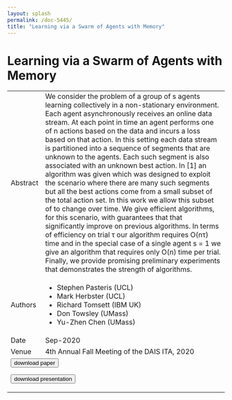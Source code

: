 ```yaml
---
layout: splash
permalink: /doc-5445/
title: "Learning via a Swarm of Agents with Memory"
---
```


# Learning via a Swarm of Agents with Memory

<table>
    <tbody>
    <tr>
        <td>Abstract</td>
        <td>We consider the problem of a group of s agents learning collectively in a non-stationary environment. Each agent asynchronously receives an online data stream. At each point in time an agent performs one of n actions based on the data and incurs a loss based on that action. In this setting each data stream is partitioned into a sequence of segments that are unknown to the agents. Each such segment is also associated with an unknown best action. In [1] an algorithm was given which was designed to exploit the scenario where there are many such segments but all the best actions come from a small subset of the total action set. In this work we allow this subset of to change over time. We give efficient algorithms, for this scenario, with guarantees that that significantly improve on previous algorithms. In terms of efficiency on trial τ our algorithm requires O(nτ) time and in the special case of a single agent s = 1 we give an algorithm that requires only O(n) time per trial. Finally, we provide promising preliminary experiments that demonstrates the strength of algorithms.</td>
    </tr>
    <tr>
        <td>Authors</td>
        <td>
            <ul>
                <li>Stephen Pasteris (UCL)</li>
                <li>Mark Herbster (UCL)</li>
                <li>Richard Tomsett (IBM UK)</li>
                <li>Don Towsley (UMass)</li>
                <li>Yu-Zhen Chen (UMass)</li>
            </ul>
        </td>
    </tr>
    <tr>
        <td>Date</td>
        <td>Sep-2020</td>
    </tr>
    <tr>
        <td>Venue</td>
        <td>4th Annual Fall Meeting of the DAIS ITA, 2020</td>
    </tr>
        <tr>
            <td colspan="2">
                <form method="get" action="https://ibm.box.com/v/doc-5445-paper">
                    <button type="submit">download paper</button>
                </form>
                <form method="get" action="https://ibm.box.com/v/doc-5445-slides">
                    <button type="submit">download presentation</button>
                </form>
            </td>
        </tr>
    </tbody>
</table>
